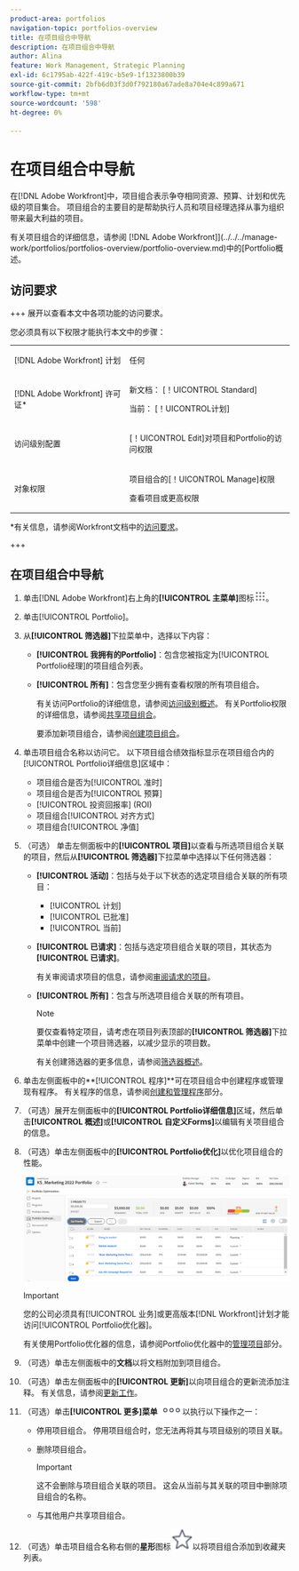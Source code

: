 ```yaml
---
product-area: portfolios
navigation-topic: portfolios-overview
title: 在项目组合中导航
description: 在项目组合中导航
author: Alina
feature: Work Management, Strategic Planning
exl-id: 6c1795ab-422f-419c-b5e9-1f1323800b39
source-git-commit: 2bfb6d03f3d0f792180a67ade8a704e4c899a671
workflow-type: tm+mt
source-wordcount: '598'
ht-degree: 0%

---
```


# 在项目组合中导航

<!--
<p data-mc-conditions="QuicksilverOrClassic.Draft mode">(NOTE: This article will need to be further revised and maybe merged into Understanding Portfolios?! (other?!).)</p>
-->

在[!DNL Adobe Workfront]中，项目组合表示争夺相同资源、预算、计划和优先级的项目集合。 项目组合的主要目的是帮助执行人员和项目经理选择从事为组织带来最大利益的项目。

有关项目组合的详细信息，请参阅 [!DNL Adobe Workfront]](../../../manage-work/portfolios/portfolios-overview/portfolio-overview.md)中的[Portfolio概述。

## 访问要求


+++ 展开以查看本文中各项功能的访问要求。

您必须具有以下权限才能执行本文中的步骤：

<table style="table-layout:auto"> 
 <col> 
 <col> 
 <tbody> 
  <tr> 
   <td role="rowheader">[!DNL Adobe Workfront] 计划</td> 
   <td> <p>任何 </p> </td> 
  </tr> 
  <tr> 
   <td role="rowheader">[!DNL Adobe Workfront] 许可证*</td> 
   <td> <p>新文档： [！UICONTROL Standard] </p>
   <p>当前： [！UICONTROL计划] </p> </td> 
  </tr> 
  <tr> 
   <td role="rowheader">访问级别配置</td> 
   <td> <p>[！UICONTROL Edit]对项目和Portfolio的访问权限</p>  </td> 
  </tr> 
  <tr> 
   <td role="rowheader">对象权限</td> 
   <td> <p>项目组合的[！UICONTROL Manage]权限</p> <p>查看项目或更高权限</p>  </td> 
  </tr> 
 </tbody> 
</table>

*有关信息，请参阅Workfront文档中的[访问要求](/help/quicksilver/administration-and-setup/add-users/access-levels-and-object-permissions/access-level-requirements-in-documentation.md)。

+++

## 在项目组合中导航

1. 单击[!DNL Adobe Workfront]右上角的&#x200B;**[!UICONTROL 主菜单]**&#x200B;图标![](assets/main-menu-icon.png)。

1. 单击[!UICONTROL Portfolio]。
1. 从&#x200B;**[!UICONTROL 筛选器]**&#x200B;下拉菜单中，选择以下内容：

   * **[!UICONTROL 我拥有的Portfolio]**：包含您被指定为[!UICONTROL Portfolio经理]的项目组合列表。
   * **[!UICONTROL 所有]**：包含您至少拥有查看权限的所有项目组合。

     有关访问Portfolio的详细信息，请参阅[访问级别概述](../../../administration-and-setup/add-users/access-levels-and-object-permissions/access-levels-overview.md)。
有关Portfolio权限的详细信息，请参阅[共享项目组合](../../../workfront-basics/grant-and-request-access-to-objects/share-a-portfolio.md)。

     要添加新项目组合，请参阅[创建项目组合](../../../manage-work/portfolios/create-and-manage-portfolios/create-portfolios.md)。

1. 单击项目组合名称以访问它。
以下项目组合绩效指标显示在项目组合内的[!UICONTROL Portfolio详细信息]区域中：

   * 项目组合是否为[!UICONTROL 准时]
   * 项目组合是否为[!UICONTROL 预算]
   * [!UICONTROL 投资回报率] (ROI)
   * 项目组合[!UICONTROL 对齐方式]
   * 项目组合[!UICONTROL 净值]

1. （可选）   单击左侧面板中的&#x200B;**[!UICONTROL 项目]**&#x200B;以查看与所选项目组合关联的项目，然后从&#x200B;**[!UICONTROL 筛选器]**&#x200B;下拉菜单中选择以下任何筛选器：

   * **[!UICONTROL 活动]**：包括与处于以下状态的选定项目组合关联的所有项目：

      * [!UICONTROL 计划]
      * [!UICONTROL 已批准]
      * [!UICONTROL 当前]
   * **[!UICONTROL 已请求]**：包括与选定项目组合关联的项目，其状态为&#x200B;**[!UICONTROL 已请求]**。

     有关审阅请求项目的信息，请参阅[审阅请求的项目](../../../manage-work/portfolios/create-and-manage-portfolios/review-requested-projects.md)。

   * **[!UICONTROL 所有]**：包含与所选项目组合关联的所有项目。

     >[!NOTE]
     >
     >要仅查看特定项目，请考虑在项目列表顶部的&#x200B;**[!UICONTROL 筛选器]**&#x200B;下拉菜单中创建一个项目筛选器，以减少显示的项目数。

     有关创建筛选器的更多信息，请参阅[筛选器概述](../../../reports-and-dashboards/reports/reporting-elements/filters-overview.md)。


1. 单击左侧面板中的&#x200B;**[!UICONTROL 程序]**可在项目组合中创建程序或管理现有程序。
有关程序的信息，请参阅[创建和管理程序](../../../manage-work/portfolios/create-and-manage-programs/create-and-manage-programs.md)部分。

1. （可选）展开左侧面板中的&#x200B;**[!UICONTROL Portfolio详细信息]**&#x200B;区域，然后单击&#x200B;**[!UICONTROL 概述]**&#x200B;或&#x200B;**[!UICONTROL 自定义Forms]**&#x200B;以编辑有关项目组合的信息。

1. （可选）单击左侧面板中的&#x200B;**[!UICONTROL Portfolio优化]**&#x200B;以优化项目组合的性能。

   ![](assets/portfolio-optimizer-with-projects-nwe-350x89.png)

   >[!IMPORTANT]
   >
   >您的公司必须具有[!UICONTROL 业务]或更高版本[!DNL Workfront]计划才能访问[!UICONTROL Portfolio优化器]。

   有关使用Portfolio优化器的信息，请参阅Portfolio优化器中的[管理项目](../../../manage-work/portfolios/portfolio-optimizer/manage-projects-in-portfolio-optimizer.md)部分。

1. （可选）单击左侧面板中的&#x200B;**文档**&#x200B;以将文档附加到项目组合。
1. （可选）单击左侧面板中的&#x200B;**[!UICONTROL 更新]**&#x200B;以向项目组合的更新流添加注释。 有关信息，请参阅[更新工作](../../../workfront-basics/updating-work-items-and-viewing-updates/update-work.md)。
1. （可选）单击&#x200B;**[!UICONTROL 更多]菜单** ![](assets/qs-more-icon-on-an-object.png)以执行以下操作之一：

   * 停用项目组合。 停用项目组合时，您无法再将其与项目级别的项目关联。
   * 删除项目组合。

     >[!IMPORTANT]
     >
     >这不会删除与项目组合关联的项目。 这会从当前与其关联的项目中删除项目组合的名称。

   * 与其他用户共享项目组合。

1. （可选）单击项目组合名称右侧的&#x200B;**星形**&#x200B;图标![](assets/qs-star-icon-favorites-39x38.png)以将项目组合添加到收藏夹列表。
